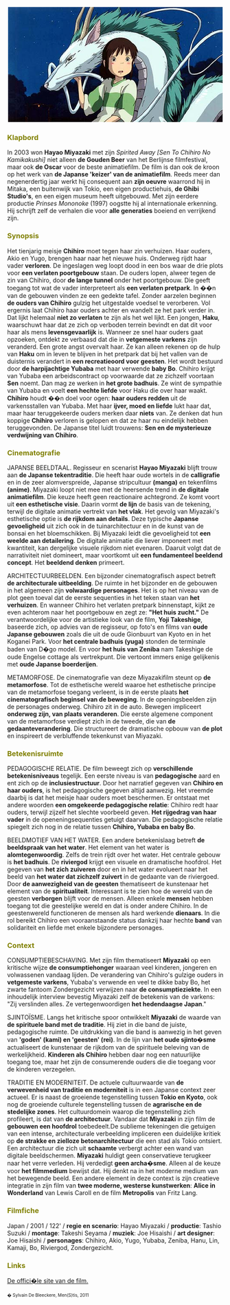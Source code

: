 
<center>
<img src="spiritedaway.jpg" >
</center>

<a name="KLA"></a>

### <font color="#808000">**Klapbord**</font>

In 2003 won **Hayao Miyazaki** met zijn _Spirited Away [Sen To Chihiro No Kamikakushi]_ niet alleen **de Gouden Beer** van het Berlijnse filmfestival, maar ook **de Oscar** voor de beste animatiefilm. De film is dan ook de kroon op het werk van **de Japanse 'keizer' van de animatiefilm**. Reeds meer dan negenerdertig jaar werkt hij consequent aan **zijn oeuvre** waarrond hij in Mitaka, een buitenwijk van Tokio, een eigen productiehuis, **de Ghibi Studio's**, en een eigen museum heeft uitgebouwd. Met zijn eerdere productie _Prinses Mononoke_ (1997) oogstte hij al internationale erkenning. Hij schrijft zelf de verhalen die voor **alle generaties** boeiend en verrijkend zijn.

<a name="SYN"></a>

### <font color="#808000">**Synopsis**</font>

Het tienjarig meisje **Chihiro** moet tegen haar zin verhuizen. Haar ouders, Akio en Yugo, brengen haar naar het nieuwe huis. Onderweg rijdt haar vader **verloren**. De ingeslagen weg loopt dood in een bos waar de drie plots voor **een verlaten poortgebouw** staan. De ouders lopen, alweer tegen de zin van Chihiro, door **de lange tunnel** onder het poortgebouw. Die geeft toegang tot wat de vader interpreteert als **een verlaten pretpark**. In ��n van de gebouwen vinden ze een gedekte tafel. Zonder aarzelen beginnen **de ouders van Chihiro** gulzig het uitgestalde voedsel te verorberen. Vol ergernis laat Chihiro haar ouders achter en wandelt ze het park verder in. Dat lijkt helemaal **niet zo verlaten** te zijn als het wel lijkt. Een jongen, **Haku**, waarschuwt haar dat ze zich op verboden terrein bevindt en dat dit voor haar als mens **levensgevaarlijk** is. Wanneer ze snel haar ouders gaat opzoeken, ontdekt ze verbaasd dat die in **vetgemeste varkens** zijn veranderd. Een grote angst overvalt haar. Ze kan alleen rekenen op de hulp van **Haku** om in leven te blijven in het pretpark dat bij het vallen van de duisternis verandert in **een recreatieoord voor geesten**. Het wordt bestuurd door **de harpijachtige Yubaba** met haar verwende **baby Bo**. Chihiro krijgt van Yubaba een arbeidscontract op voorwaarde dat ze zichzelf voortaan **Sen** noemt. Dan mag ze werken in **het grote badhuis**. Ze wint de sympathie van Yubaba en voelt **een hechte liefde** voor Haku die over haar waakt. **Chihiro** houdt ��n doel voor ogen: **haar ouders redden** uit de varkensstallen van Yubaba. Met haar **ijver, moed en liefde** lukt haar dat, maar haar teruggekeerde ouders merken daar **niets** van. Ze denken dat hun koppige **Chihiro** verloren is gelopen en dat ze haar nu eindelijk hebben teruggevonden. De Japanse titel luidt trouwens: **Sen en de mysterieuze verdwijning van Chihiro**.

<a name="CIN"></a>

### <font color="#808000">**Cinematografie**</font>

<span class="menstis">JAPANSE BEELDTAAL</span>. Regisseur en scenarist **Hayao Miyazaki** blijft trouw aan **de Japanse tekentraditie**. Die heeft haar oude wortels in de **calligrafie** en in de zeer alomverspreide, Japanse stripcultuur **(manga)** en tekenfilms **(anime)**. Miyazaki loopt niet mee met de heersende trend in **de digitale animatiefilm**. Die keuze heeft geen reactionaire achtegrond. Ze komt voort uit **een esthetische visie**. Daarin vormt **de lijn** de basis van de tekening, terwijl de digitale animatie vertrekt van **het vlak**. Het gevolg van Miyazaki's esthetische optie is **de rijkdom aan details**. Deze typische **Japanse gevoeligheid** uit zich ook in de tuinarchitectuur en in de kunst van de bonsai en het bloemschikken. Bij Miyazaki leidt die gevoeligheid tot **een weelde aan detailering**. De digitale animatie die liever imponeert met kwantiteit, kan dergelijke visuele rijkdom niet evenaren. Daaruit volgt dat de narrativiteit niet domineert, maar voortkomt uit **een fundamenteel beeldend concept**. Het **beeldend denken** primeert.

<span class="menstis">ARCHITECTUURBEELDEN</span>. Een bijzonder cinematografisch aspect betreft **de architecturale uitbeelding**. De ruimte in het bijzonder en de gebouwen in het algemeen zijn **volwaardige personages**. Het is op het niveau van de plot geen toeval dat de eerste sequenties in het teken staan van **het verhuizen**. En wanneer Chihiro het verlaten pretpark binnenstapt, kijkt ze even achterom naar het poortgebouw en zegt ze: **"Het huis zucht."** De verantwoordelijke voor de artistieke look van de film, **Yoji Takeshige**, baseerde zich, op advies van de regisseur, op foto's en films van **oude Japanse gebouwen** zoals die uit de oude Gionbuurt van Kyoto en in het Koganei Park. Voor **het centrale badhuis (yuga)** stonden de terminale baden van D�go model. En voor **het huis van Zeniba** nam Takeshige de oude Engelse cottage als vertrekpunt. Die vertoont immers enige gelijkenis met **oude Japanse boerderijen**.

<span class="menstis">METAMORFOSE</span>. De cinematografie van deze Miyazakifilm steunt op **de metamorfose**. Tot de esthetische wereld waaroe het esthetische principe van de metamorfose toegang verleent, is in de eerste plaats **het cinematografisch beginsel van de beweging**. In de openingsbeelden zijn de personages onderweg. Chihiro zit in de auto. Bewegen impliceert **onderweg zijn, van plaats veranderen**. Die eerste algemene component van de metamorfose verdiept zich in de tweede, die van **de gedaanteverandering**. Die structureert de dramatische opbouw van **de plot** en inspireert de verbluffende tekenkunst van Miyazaki.

<a name="BET"></a>

### <font color="#808000">**Betekenisruimte**</font>

<span class="menstis">PEDAGOGISCHE RELATIE</span>. De film beweegt zich op **verschillende betekenisniveaus** tegelijk. Een eerste niveau is van **pedagogische** aard en ent zich op de **inclusiestructuur**. Door het narratief gegeven van **Chihiro en haar ouders**, is het pedagogische gegeven altijd aanwezig. Het vreemde daarbij is dat het meisje haar ouders moet beschermen. Er ontstaat met andere woorden **een omgekeerde pedagogische relatie**: Chihiro redt haar ouders, terwijl zijzelf het slechte voorbeeld geven. **Het rijgedrag van haar vader** in de openeningsequenties getuigt daarvan. Die pedagogische relatie spiegelt zich nog in de relatie tussen **Chihiro, Yubaba en baby Bo**.

<span class="menstis">BEELDMOTIEF VAN HET WATER</span>. Een andere betekenislaag betreft **de beeldspraak van het water**. Het element van het water is **alomtegenwoordig**. Zelfs de trein rijdt over het water. Het centrale gebouw is **het badhuis**. De **riviergod** krijgt een visuele en dramatische hoofdrol. Het gegeven van **het zich zuiveren** door en in het water evolueert naar het beeld van **het water dat zichzelf zuivert** in de gedaante van de riviergoed. Door **de aanwezigheid van de geesten** thematiseert de kunstenaar het element van de **spiritualiteit**. Interessant is te zien hoe de wereld van de geesten **verborgen** blijft voor de mensen. Alleen enkele **mensen** hebben toegang tot die geestelijke wereld en dat is onder andere Chihiro. In de geestenwereld functioneren de mensen als hard werkende **dienaars**. In die rol bereikt Chihiro een vooraanstaande status dankzij haar hechte **band** van solidariteit en liefde met enkele bijzondere personages.<a name="CON"></a>

### <font color="#808000">**Context**</font>

<span class="menstis">CONSUMPTIEBESCHAVING</span>. Met zijn film thematiseert **Miyazaki** op een kritische wijze **de consumptiehonger** waaraan veel kinderen, jongeren en volwassenen vandaag lijden. De verandering van Chihiro's gulzige ouders in **vetgemeste varkens**, Yubaba's verwende en veel te dikke baby Bo, het zwarte fantoom Zondergezicht verwijzen naar **de consumptieziekte**. In een inhoudelijk interview bevestig Miyazaki zelf de betekenis van de varkens: "Zij verslinden alles. Ze vertegenwoordigen **het hedendaagse Japan**."

<span class="menstis">SJINTOÏSME</span>. Langs het kritische spoor ontwikkelt **Miyazaki** de waarde van **de spirituele band met de traditie**. Hij ziet in die band de juiste, pedagogische ruimte. De uitdrukking van die band is aanwezig in het geven van **'goden' (kami) en 'geesten' (rei)**. In de lijn van **het oude sjinto�sme** actualiseert de kunstenaar de rijkdom van de spirituele beleving van de werkelijkheid. **Kinderen als Chihiro** hebben daar nog een natuurlijke toegang toe, maar het zijn de consumerende ouders die die toegang voor de kinderen verzegelen.

<span class="menstis">TRADITIE EN MODERNITEIT.</span> De actuele cultuurwaarde van **de verwevenheid van traditie en moderniteit** is in een Japanse context zeer actueel. Er is naast de groeiende tegenstelling tussen **Tokio en Kyoto**, ook nog de groeiende culturele tegenstelling tussen de **agrarische en de stedelijke zones**. Het cultuurdomein waarop die tegenstelling zich profileert, is dat van **de architectuur**. Vandaar dat **Miyazaki** in zijn film de **gebouwen een hoofdrol** toebedeelt.De sublieme tekeningen die getuigen van een intense, architecturale verbeelding impliceren een duidelijke kritiek op **de strakke en zielloze betonarchitectuur** die een stad als Tokio ontsiert. Een architectuur die zich uit **schaamte** verbergt achter een wand van digitale beeldschermen. **Miyazaki** huldigt geen conservatieve terugkeer naar het verre verleden. Hij verdedigt **geen archa�sme**. Alleen al de keuze voor **het filmmedium** bewijst dat. Hij denkt na in het moderne medium van het bewegende beeld. Een andere element in deze context is zijn creatieve integratie in zijn film van **twee moderne, westerse kunstwerken**: **Alice in Wonderland** van Lewis Caroll en de film **Metropolis** van Fritz Lang.

<a name="FIL"></a>

### <font color="#808000">**Filmfiche**</font>

Japan / 2001 / 122' / **regie en scenario**: Hayao Miyazaki / **productie**: Tashio Suzuki / **montage**: Takeshi Seyama / **muziek**: Joe Hisaishi / **art designer**: Joe Hisaishi / **personages**: Chihiro, Akio, Yugo, Yubaba, Zeniba, Hanu, Lin, Kamaji, Bo, Riviergod, Zondergezicht.

<a name="LIN"></a>

### <font color="#808000">**Links**</font>

[De offici�le site van de film.](http://www.spiritedaway.com.au/)

<font size="-2">� Sylvain De Bleeckere, Men(S)tis, 2011</font>
